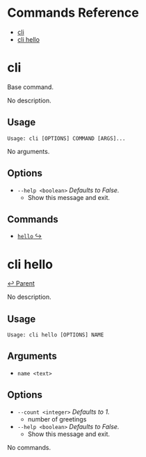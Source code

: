 # Commands Reference

- [cli](#cli)
- [cli hello](#cli-hello)

# cli

Base command.

No description.

## Usage

```
Usage: cli [OPTIONS] COMMAND [ARGS]...
```

No arguments.

## Options

- `--help <boolean>` _Defaults to False._
  -  Show this message and exit.

## Commands

- [`hello` ↪](#cli-hello)

# cli hello

[↩ Parent](#cli)

No description.

## Usage

```
Usage: cli hello [OPTIONS] NAME
```

## Arguments

- `name <text>`

## Options

- `--count <integer>` _Defaults to 1._
  -  number of greetings
- `--help <boolean>` _Defaults to False._
  -  Show this message and exit.

No commands.
